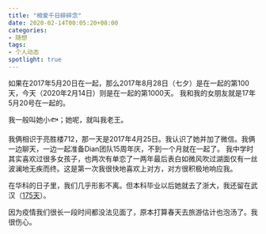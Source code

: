 ```yaml
---
title: "相爱千日碎碎念"
date: 2020-02-14T00:05:20+08:00
categories:
- 随想
tags:
- 个人动态
spotlight: true
---
```


如果在2017年5月20日在一起，那么2017年8月28日（七夕）是在一起的第100天，今天（2020年2月14日）则是在一起的第1000天。
我和我的女朋友就是17年5月20号在一起的。

我一般叫她小🐟；她呢，就叫我老王。

我俩相识于亮胜楼712，那一天是2017年4月25日。我认识了她并加了微信。我俩一边聊天，一边一起准备Dian团队15周年庆，不到一个月就在一起了。
我中学时其实喜欢过很多女孩子，也两次有单恋了一两年最后表白如微风吹过湖面仅有一丝波澜地无疾而终。这是第一次我很快地喜欢上对方，对方很积极地响应我。

在华科的日子里，我们几乎形影不离。但本科毕业以后她就去了浙大，我还留在武汉（[175天](/blog/20190315-175%E5%A4%A9/)）。

因为疫情我们很长一段时间都没法见面了，原本打算春天去旅游估计也泡汤了。我很伤心。
